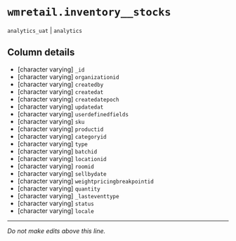 # `wmretail.inventory__stocks`
`analytics_uat` | `analytics`

## Column details
* [character varying] `_id`
* [character varying] `organizationid`
* [character varying] `createdby`
* [character varying] `createdat`
* [character varying] `createdatepoch`
* [character varying] `updatedat`
* [character varying] `userdefinedfields`
* [character varying] `sku`
* [character varying] `productid`
* [character varying] `categoryid`
* [character varying] `type`
* [character varying] `batchid`
* [character varying] `locationid`
* [character varying] `roomid`
* [character varying] `sellbydate`
* [character varying] `weightpricingbreakpointid`
* [character varying] `quantity`
* [character varying] `_lasteventtype`
* [character varying] `status`
* [character varying] `locale`

-------------------------------------------------------------------------------
*Do not make edits above this line.*

